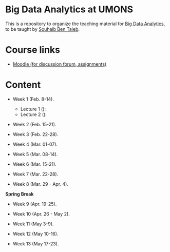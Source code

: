 # Big Data Analytics at UMONS
This is a repository to organize the teaching material for [Big Data Analytics](http://applications.umons.ac.be/web/en/pde/2020-2021/aa/S-INFO-075.htm), to be taught by [Souhaib Ben Taieb](http://www.souhaib-bentaieb.com).

# Course links

- [Moodle (for discussion forum, assignments)](https://moodle.umons.ac.be/course/view.php?id=2786s)

# Content

- Week 1 (Feb. 8-14). 
  - Lecture 1 ():
  - Lecture 2 ():
  
- Week 2 (Feb. 15-21).

- Week 3 (Feb. 22-28).

- Week 4 (Mar. 01-07).

- Week 5 (Mar. 08-14).

- Week 6 (Mar. 15-21).

- Week 7 (Mar. 22-28).

- Week 8 (Mar. 29 - Apr. 4).

**Spring Break**

- Week 9 (Apr. 19-25).

- Week 10 (Apr. 26 - May 2).

- Week 11 (May 3-9).

- Week 12 (May 10-16).

- Week 13 (May 17-23).
